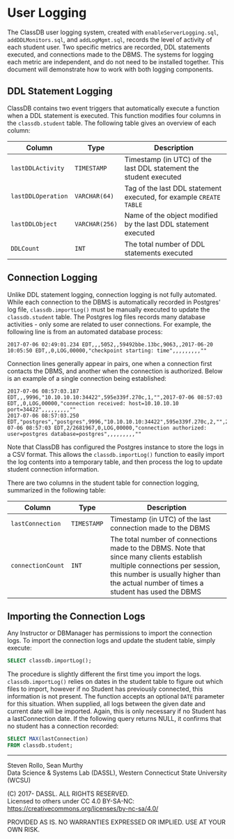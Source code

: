 # User Logging
The ClassDB user logging system, created with `enableServerLogging.sql`, `addDDLMonitors.sql`, and `addLogMgmt.sql`, records the level of activity of each student user. Two specific metrics are recorded, DDL statements executed, and connections made to the DBMS. The systems for logging each metric are independent, and do not need to be installed together. This document will demonstrate how to work with both logging components.

## DDL Statement Logging
ClassDB contains two event triggers that automatically execute a function when a DDL statement is executed. This function modifies four columns in the `classdb.student` table. The following table gives an overview of each column:

| Column | Type | Description |
| ------ | ---- | ----------- |
| `lastDDLActivity` | `TIMESTAMP` | Timestamp (in UTC) of the last DDL statement the student executed |
| `lastDDLOperation` | `VARCHAR(64)` | Tag of the last DDL statement executed, for example `CREATE TABLE` |
| `lastDDLObject` | `VARCHAR(256)` | Name of the object modified by the last DDL statement executed |
| `DDLCount` | `INT` | The total number of DDL statements executed |

## Connection Logging
Unlike DDL statement logging, connection logging is not fully automated. While each connection to the DBMS is automatically recorded in Postgres' log file, `classdb.importLog()` must be manually executed to update the `classdb.student` table. The Postgres log files records many database activities - only some are related to user connections.  For example, the following line is from an automated database process:
```
2017-07-06 02:49:01.234 EDT,,,5052,,59492bbe.13bc,9063,,2017-06-20 10:05:50 EDT,,0,LOG,00000,"checkpoint starting: time",,,,,,,,,""
```
Connection lines generally appear in pairs, one when a connection first contacts the DBMS, and another when the connection is authorized. Below is an example of a single connection being established:
```
2017-07-06 08:57:03.187 EDT,,,9996,"10.10.10.10:34422",595e339f.270c,1,"",2017-07-06 08:57:03 EDT,,0,LOG,00000,"connection received: host=10.10.10.10 port=34422",,,,,,,,,""
2017-07-06 08:57:03.250 EDT,"postgres","postgres",9996,"10.10.10.10:34422",595e339f.270c,2,"",2017-07-06 08:57:03 EDT,2/2681967,0,LOG,00000,"connection authorized: user=postgres database=postgres",,,,,,,,,""
```

Note that ClassDB has configured the Postgres instance to store the logs in a CSV format. This allows the `classdb.importLog()` function to easily import the log contents into a temporary table, and then process the log to update student connection information.

There are two columns in the student table for connection logging, summarized in the following table:

| Column | Type | Description |
| ------ | ---- | ----------- |
| `lastConnection` | `TIMESTAMP` | Timestamp (in UTC) of the last connection made to the DBMS |
| `connectionCount` | `INT` | The total number of connections made to the DBMS. Note that since many clients establish multiple connections per session, this number is usually higher than the actual number of times a student has used the DBMS |

## Importing the Connection Logs
Any Instructor or DBManager has permissions to import the connection logs. To import the connection logs and update the student table, simply execute:
```sql
SELECT classdb.importLog();
```
The procedure is slightly different the first time you import the logs. `classdb.importLog()` relies on dates in the student table to figure out which files to import, however if no Student has previously connected, this information is not present. The function accepts an optional `DATE` parameter for this situation. When supplied, all logs between the given date and current date will be imported. Again, this is only necessary if no Student has a lastConnection date. If the following query returns NULL, it confirms that no student has a connection recorded:
```sql
SELECT MAX(lastConnection)
FROM classdb.student;
```

---
Steven Rollo, Sean Murthy  
Data Science & Systems Lab (DASSL), Western Connecticut State University (WCSU)

(C) 2017- DASSL. ALL RIGHTS RESERVED.  
Licensed to others under CC 4.0 BY-SA-NC: https://creativecommons.org/licenses/by-nc-sa/4.0/

PROVIDED AS IS. NO WARRANTIES EXPRESSED OR IMPLIED. USE AT YOUR OWN RISK.
